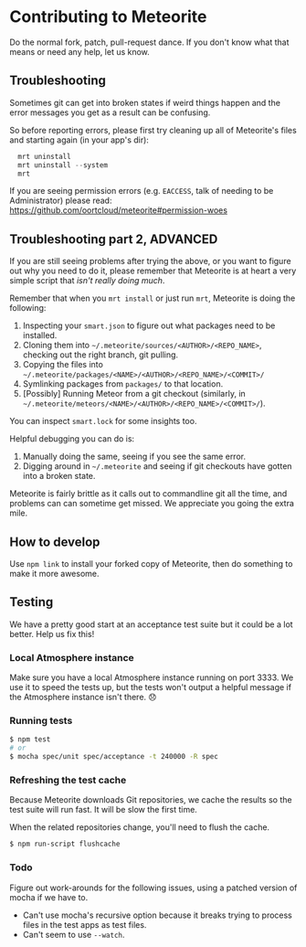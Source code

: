 # Contributing to Meteorite

Do the normal fork, patch, pull-request dance. If you don't know what that means or need any help, let us know.

## Troubleshooting

Sometimes git can get into broken states if weird things happen and the error messages you get as a result can be confusing. 

So before reporting errors, please first try cleaning up all of Meteorite's files and starting again (in your app's dir):

```js
  mrt uninstall
  mrt uninstall --system
  mrt
```

If you are seeing permission errors (e.g. `EACCESS`, talk of needing to be Administrator) please read: https://github.com/oortcloud/meteorite#permission-woes

## Troubleshooting part 2, ADVANCED

If you are still seeing problems after trying the above, or you want to figure out why you need to do it, please remember that Meteorite is at heart a very simple script that _isn't really doing much_. 

Remember that when you `mrt install` or just run `mrt`, Meteorite is doing the following:

1. Inspecting your `smart.json` to figure out what packages need to be installed.
2. Cloning them into `~/.meteorite/sources/<AUTHOR>/<REPO_NAME>`, checking out the right branch, git pulling.
3. Copying the files into `~/.meteorite/packages/<NAME>/<AUTHOR>/<REPO_NAME>/<COMMIT>/`
4. Symlinking packages from `packages/` to that location.
5. [Possibly] Running Meteor from a git checkout (similarly, in `~/.meteorite/meteors/<NAME>/<AUTHOR>/<REPO_NAME>/<COMMIT>/`).

You can inspect `smart.lock` for some insights too.

Helpful debugging you can do is:

1. Manually doing the same, seeing if you see the same error.
2. Digging around in `~/.meteorite` and seeing if git checkouts have gotten into a broken state.

Meteorite is fairly brittle as it calls out to commandline git all the time, and problems can can sometime get missed. We appreciate you going the extra mile.


## How to develop

Use `npm link` to install your forked copy of Meteorite, then do something to make it more awesome.

## Testing

We have a pretty good start at an acceptance test suite but it could be a lot better. Help us fix this!

### Local Atmosphere instance

Make sure you have a local Atmosphere instance running on port 3333. We use it to speed the tests up, but the tests won't output a helpful message if the Atmosphere instance isn't there. :disappointed:

### Running tests

``` sh
$ npm test
# or
$ mocha spec/unit spec/acceptance -t 240000 -R spec
```

### Refreshing the test cache

Because Meteorite downloads Git repositories, we cache the results so the test suite will run fast. It will be slow the first time.

When the related repositories change, you'll need to flush the cache.

``` sh
$ npm run-script flushcache
```

### Todo

Figure out work-arounds for the following issues, using a patched version of mocha if we have to.

* Can't use mocha's recursive option because it breaks trying to process files in the test apps as test files.
* Can't seem to use `--watch`.
